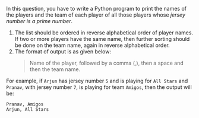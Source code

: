 In this question, you have to write a Python program to print the names of the players and the team of each player of all those players whose _jersey number is a prime number_. 
1. The list should be ordered in reverse alphabetical order of player names. If two or more players have the same name, then further sorting should be done on the team name, again in reverse alphabetical order.
2. The format of output is as given below:
   > Name of the player, followed by a comma (,), then a space and then the team name.


For example, if `Arjun` has jersey number `5` and is playing for `All Stars` and `Pranav`, with jersey number `7`, is playing for team `Amigos`, then the output will be:
```
Pranav, Amigos
Arjun, All Stars
```
